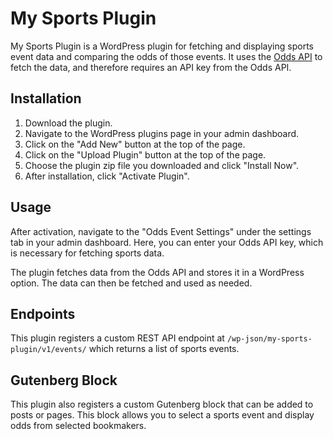 # My Sports Plugin

My Sports Plugin is a WordPress plugin for fetching and displaying sports event data and comparing the odds of those events. It uses the [Odds API](https://the-odds-api.com/) to fetch the data, and therefore requires an API key from the Odds API.

## Installation

1. Download the plugin.
2. Navigate to the WordPress plugins page in your admin dashboard.
3. Click on the "Add New" button at the top of the page.
4. Click on the "Upload Plugin" button at the top of the page.
5. Choose the plugin zip file you downloaded and click "Install Now".
6. After installation, click "Activate Plugin".

## Usage

After activation, navigate to the "Odds Event Settings" under the settings tab in your admin dashboard. Here, you can enter your Odds API key, which is necessary for fetching sports data. 

The plugin fetches data from the Odds API and stores it in a WordPress option. The data can then be fetched and used as needed. 

## Endpoints

This plugin registers a custom REST API endpoint at `/wp-json/my-sports-plugin/v1/events/` which returns a list of sports events. 

## Gutenberg Block

This plugin also registers a custom Gutenberg block that can be added to posts or pages. This block allows you to select a sports event and display odds from selected bookmakers.

